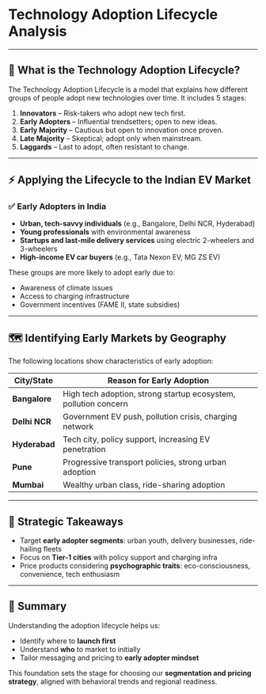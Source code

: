 
# Technology Adoption Lifecycle Analysis

---

## 📘 What is the Technology Adoption Lifecycle?

The Technology Adoption Lifecycle is a model that explains how different groups of people adopt new technologies over time. It includes 5 stages:

1. **Innovators** – Risk-takers who adopt new tech first.
2. **Early Adopters** – Influential trendsetters; open to new ideas.
3. **Early Majority** – Cautious but open to innovation once proven.
4. **Late Majority** – Skeptical; adopt only when mainstream.
5. **Laggards** – Last to adopt, often resistant to change.

---

## ⚡ Applying the Lifecycle to the Indian EV Market

### ✅ Early Adopters in India

- **Urban, tech-savvy individuals** (e.g., Bangalore, Delhi NCR, Hyderabad)
- **Young professionals** with environmental awareness
- **Startups and last-mile delivery services** using electric 2-wheelers and 3-wheelers
- **High-income EV car buyers** (e.g., Tata Nexon EV, MG ZS EV)

These groups are more likely to adopt early due to:
- Awareness of climate issues
- Access to charging infrastructure
- Government incentives (FAME II, state subsidies)

---

## 🗺️ Identifying Early Markets by Geography

The following locations show characteristics of early adoption:

| City/State       | Reason for Early Adoption                                       |
|------------------|---------------------------------------------------------------- |
| **Bangalore**    | High tech adoption, strong startup ecosystem, pollution concern |
| **Delhi NCR**    | Government EV push, pollution crisis, charging network          |
| **Hyderabad**    | Tech city, policy support, increasing EV penetration            |
| **Pune**         | Progressive transport policies, strong urban adoption           |
| **Mumbai**       | Wealthy urban class, ride-sharing adoption                      |

---

## 🎯 Strategic Takeaways

- Target **early adopter segments**: urban youth, delivery businesses, ride-hailing fleets
- Focus on **Tier-1 cities** with policy support and charging infra
- Price products considering **psychographic traits**: eco-consciousness, convenience, tech enthusiasm

---

## 📌 Summary

Understanding the adoption lifecycle helps us:
- Identify where to **launch first**
- Understand **who** to market to initially
- Tailor messaging and pricing to **early adopter mindset**

This foundation sets the stage for choosing our **segmentation and pricing strategy**, aligned with behavioral trends and regional readiness.

